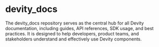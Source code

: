 # devity_docs
The devity_docs repository serves as the central hub for all Devity documentation, including guides, API references, SDK usage, and best practices. It is designed to help developers, product teams, and stakeholders understand and effectively use Devity components.
